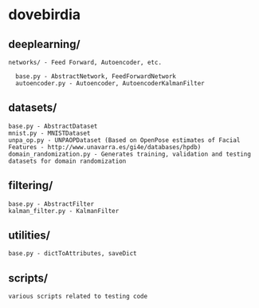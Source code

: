 # dovebirdia
## deeplearning/
    
    networks/ - Feed Forward, Autoencoder, etc.
      
      base.py - AbstractNetwork, FeedForwardNetwork
      autoencoder.py - Autoencoder, AutoencoderKalmanFilter
      
## datasets/

    base.py - AbstractDataset
    mnist.py - MNISTDataset
    unpa_op.py - UNPAOPDataset (Based on OpenPose estimates of Facial Features - http://www.unavarra.es/gi4e/databases/hpdb)
    domain_randomization.py - Generates training, validation and testing datasets for domain randomization

## filtering/

    base.py - AbstractFilter
    kalman_filter.py - KalmanFilter
    
## utilities/

    base.py - dictToAttributes, saveDict

## scripts/

    various scripts related to testing code
